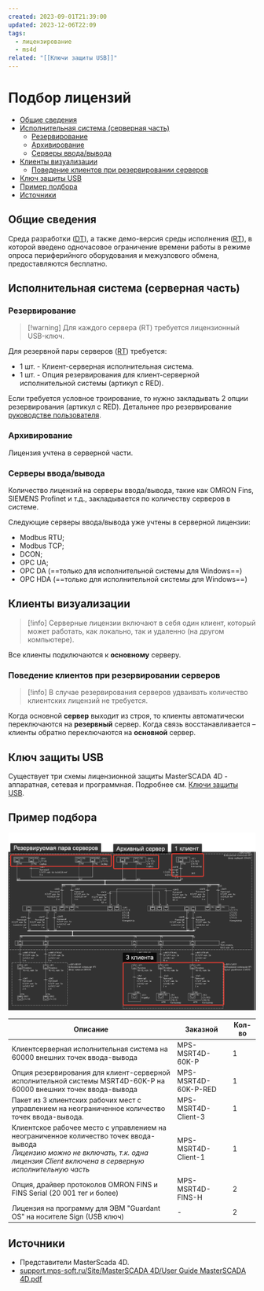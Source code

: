 ```yaml
---
created: 2023-09-01T21:39:00
updated: 2023-12-06T22:09
tags:
  - лицензирование
  - ms4d
related: "[[Ключи защиты USB]]"
---
```

# Подбор лицензий

- [Общие сведения](#%D0%9E%D0%B1%D1%89%D0%B8%D0%B5-%D1%81%D0%B2%D0%B5%D0%B4%D0%B5%D0%BD%D0%B8%D1%8F)
- [Исполнительная система (серверная часть)](#%D0%98%D1%81%D0%BF%D0%BE%D0%BB%D0%BD%D0%B8%D1%82%D0%B5%D0%BB%D1%8C%D0%BD%D0%B0%D1%8F-%D1%81%D0%B8%D1%81%D1%82%D0%B5%D0%BC%D0%B0-%D1%81%D0%B5%D1%80%D0%B2%D0%B5%D1%80%D0%BD%D0%B0%D1%8F-%D1%87%D0%B0%D1%81%D1%82%D1%8C)
	- [Резервирование](#%D0%A0%D0%B5%D0%B7%D0%B5%D1%80%D0%B2%D0%B8%D1%80%D0%BE%D0%B2%D0%B0%D0%BD%D0%B8%D0%B5)
	- [Архивирование](#%D0%90%D1%80%D1%85%D0%B8%D0%B2%D0%B8%D1%80%D0%BE%D0%B2%D0%B0%D0%BD%D0%B8%D0%B5)
	- [Серверы ввода/вывода](#%D0%A1%D0%B5%D1%80%D0%B2%D0%B5%D1%80%D1%8B-%D0%B2%D0%B2%D0%BE%D0%B4%D0%B0%D0%B2%D1%8B%D0%B2%D0%BE%D0%B4%D0%B0)
- [Клиенты визуализации](#%D0%9A%D0%BB%D0%B8%D0%B5%D0%BD%D1%82%D1%8B-%D0%B2%D0%B8%D0%B7%D1%83%D0%B0%D0%BB%D0%B8%D0%B7%D0%B0%D1%86%D0%B8%D0%B8)
	- [Поведение клиентов при резервировании серверов](#%D0%9F%D0%BE%D0%B2%D0%B5%D0%B4%D0%B5%D0%BD%D0%B8%D0%B5-%D0%BA%D0%BB%D0%B8%D0%B5%D0%BD%D1%82%D0%BE%D0%B2-%D0%BF%D1%80%D0%B8-%D1%80%D0%B5%D0%B7%D0%B5%D1%80%D0%B2%D0%B8%D1%80%D0%BE%D0%B2%D0%B0%D0%BD%D0%B8%D0%B8-%D1%81%D0%B5%D1%80%D0%B2%D0%B5%D1%80%D0%BE%D0%B2)
- [Ключ защиты USB](#%D0%9A%D0%BB%D1%8E%D1%87-%D0%B7%D0%B0%D1%89%D0%B8%D1%82%D1%8B-usb)
- [Пример подбора](#%D0%9F%D1%80%D0%B8%D0%BC%D0%B5%D1%80-%D0%BF%D0%BE%D0%B4%D0%B1%D0%BE%D1%80%D0%B0)
- [Источники](#%D0%98%D1%81%D1%82%D0%BE%D1%87%D0%BD%D0%B8%D0%BA%D0%B8)

## Общие сведения

Среда разработки ([DT](../Глоссарий/Среда%20разработки%20(DT).md)), а также демо-версия среды исполнения ([RT](../Глоссарий/Исполнительная%20система%20(RT).md)), в которой введено одночасовое ограничение времени работы в режиме опроса периферийного оборудования и межузлового обмена, предоставляются бесплатно.

## Исполнительная система (серверная часть)

### Резервирование

>[!warning] Для каждого сервера (RT) требуется лицензионный USB-ключ.

Для резервной пары серверов ([RT](../Глоссарий/Исполнительная%20система%20(RT).md)) требуется:

- 1 шт. - Клиент-серверная исполнительная система.
- 1 шт. - Опция резервирования для клиент-серверной исполнительной системы (артикул с RED).

Если требуется условное троирование, то нужно закладывать 2 опции резервирования (артикул с RED). Детальнее про резервирование [руководстве пользователя](https://support.mps-soft.ru/Site/MasterSCADA%204D/User%20Guide%20MasterSCADA%204D.pdf).

### Архивирование

Лицензия учтена в серверной части.

### Серверы ввода/вывода

Количество лицензий на серверы ввода/вывода, такие как OMRON Fins, SIEMENS Profinet и т.д., закладывается по количеству серверов в системе.

Следующие серверы ввода/вывода уже учтены в серверной лицензии:

- Modbus RTU;
- Modbus TCP;
- DCON;
- OPC UA;
- OPC DA (==только для исполнительной системы для Windows==)
- OPC HDA (==только для исполнительной системы для Windows==)

## Клиенты визуализации

>[!info] Серверные лицензии включают в себя один клиент, который может работать, как локально, так и удаленно (на другом компьютере).

Все клиенты подключаются к **основному** серверу.

### Поведение клиентов при резервировании серверов

>[!info] В случае резервирования серверов удваивать количество клиентских лицензий не требуется. 

Когда основной **сервер** выходит из строя, то клиенты автоматически переключаются на **резервный** сервер. Когда связь восстанавливается – клиенты обратно переключаются на **основной** сервер.

## Ключ защиты USB

Существует три схемы лицензионной защиты MasterSCADA 4D - аппаратная, сетевая и программная. Подробнее см. [Ключи защиты USB](Ключи%20защиты%20USB.md).

## Пример подбора

![Схема Ethernet АСУТП](_файлы/514277.png)

|**Описание**|**Заказной**|**Кол-во**|
|---|---|---|
|Клиентсерверная исполнительная система на 60000 внешних точек ввода-вывода|MPS-MSRT4D-60K-P|1|
|Опция резервирования для клиент-серверной исполнительной системы MSRT4D-60K-P на 60000 внешних точек ввода-вывода|MPS-MSRT4D-60K-P-RED|1|
|Пакет из 3 клиентских рабочих мест с управлением на неограниченное количество точек ввода-вывода.|MPS-MSRT4D-Client-3|1|
|Клиентcкое рабочее место с управлением на неограниченное количество точек ввода-вывода<br>*Лицензию можно не включать, т.к. одна лицензия Client включена в серверную исполнительную часть*|MPS-MSRT4D-Client-1|1|
|Опция, драйвер протоколов OMRON FINS и FINS Serial (20 001 тег и более)|MPS-MSRT4D-FINS-H|2|
|Лицензия на программу для ЭВМ "Guardant OS" на носителе Sign (USB ключ)|-|2|

## Источники

- Представители MasterScada 4D.
- [support.mps-soft.ru/Site/MasterSCADA 4D/User Guide MasterSCADA 4D.pdf](https://support.mps-soft.ru/Site/MasterSCADA%204D/User%20Guide%20MasterSCADA%204D.pdf)